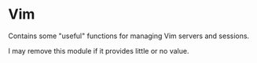 # Vim

Contains some "useful" functions for managing Vim servers and sessions.

I may remove this module if it provides little or no value.
